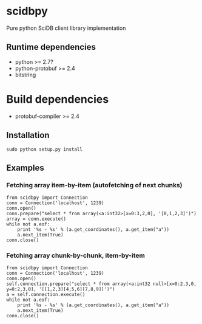 # scidbpy

Pure python SciDB client library implementation

## Runtime dependencies
* python >= 2.7?
* python-protobuf >= 2.4
* bitstring

# Build dependencies
* protobuf-compiler >= 2.4

## Installation
```sudo python setup.py install```

## Examples

### Fetching array item-by-item (autofetching of next chunks)
```
from scidbpy import Connection
conn = Connection('localhost', 1239)
conn.open()
conn.prepare("select * from array(<a:int32>[x=0:3,2,0], '[0,1,2,3]')")
array = conn.execute()
while not a.eof:
    print '%s - %s' % (a.get_coordinates(), a.get_item("a"))
    a.next_item(True)
conn.close()
```

### Fetching array chunk-by-chunk, item-by-item
```
from scidbpy import Connection
conn = Connection('localhost', 1239)
conn.open()
self.connection.prepare("select * from array(<a:int32 null>[x=0:2,3,0, y=0:2,3,0], '[[1,2,3][4,5,6][7,8,9]]')")
a = self.connection.execute()
while not a.eof:
    print '%s - %s' % (a.get_coordinates(), a.get_item("a"))
    a.next_item(True)
conn.close()
```
